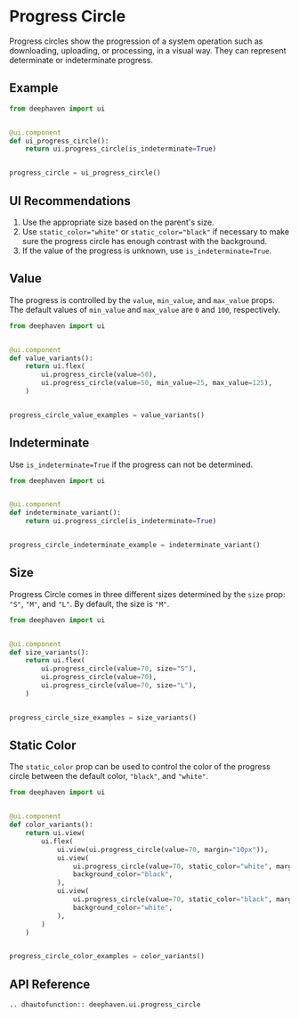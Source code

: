 # Progress Circle

Progress circles show the progression of a system operation such as downloading, uploading, or processing, in a visual way. They can represent determinate or indeterminate progress.

## Example

```python
from deephaven import ui


@ui.component
def ui_progress_circle():
    return ui.progress_circle(is_indeterminate=True)


progress_circle = ui_progress_circle()
```

## UI Recommendations

1. Use the appropriate size based on the parent's size.
2. Use `static_color="white"` or `static_color="black"` if necessary to make sure the progress circle has enough contrast with the background.
3. If the value of the progress is unknown, use `is_indeterminate=True`.

## Value 

The progress is controlled by the `value`, `min_value`, and `max_value` props. The default values of `min_value` and `max_value` are `0` and `100`, respectively. 

```python
from deephaven import ui


@ui.component
def value_variants():
    return ui.flex(
        ui.progress_circle(value=50),
        ui.progress_circle(value=50, min_value=25, max_value=125),
    )


progress_circle_value_examples = value_variants()
```

## Indeterminate

Use `is_indeterminate=True` if the progress can not be determined.

```python
from deephaven import ui


@ui.component
def indeterminate_variant():
    return ui.progress_circle(is_indeterminate=True)


progress_circle_indeterminate_example = indeterminate_variant()
```

## Size

Progress Circle comes in three different sizes determined by the `size` prop: `"S"`, `"M"`, and `"L"`. By default, the size is `"M"`.

```python
from deephaven import ui


@ui.component
def size_variants():
    return ui.flex(
        ui.progress_circle(value=70, size="S"),
        ui.progress_circle(value=70),
        ui.progress_circle(value=70, size="L"),
    )


progress_circle_size_examples = size_variants()
```

## Static Color

The `static_color` prop can be used to control the color of the progress circle between the default color, `"black"`, and `"white"`.

```python
from deephaven import ui


@ui.component
def color_variants():
    return ui.view(
        ui.flex(
            ui.view(ui.progress_circle(value=70, margin="10px")),
            ui.view(
                ui.progress_circle(value=70, static_color="white", margin="10px"),
                background_color="black",
            ),
            ui.view(
                ui.progress_circle(value=70, static_color="black", margin="10px"),
                background_color="white",
            ),
        )
    )


progress_circle_color_examples = color_variants()
```

## API Reference

```{eval-rst}
.. dhautofunction:: deephaven.ui.progress_circle
```
